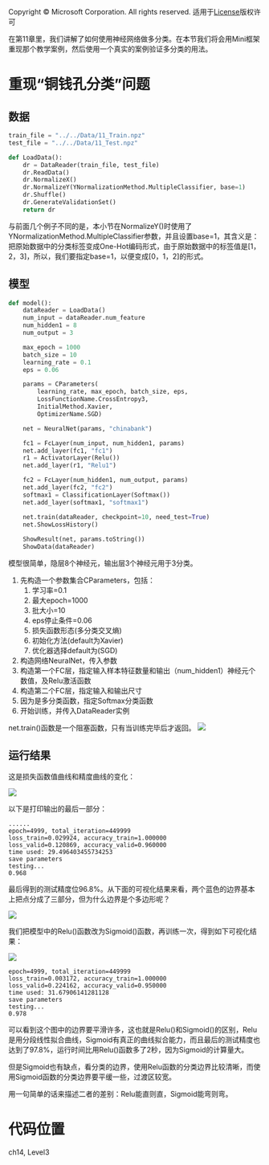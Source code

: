 Copyright © Microsoft Corporation. All rights reserved.
  适用于[License](https://github.com/Microsoft/ai-edu/blob/master/LICENSE.md)版权许可

在第11章里，我们讲解了如何使用神经网络做多分类。在本节我们将会用Mini框架重现那个教学案例，然后使用一个真实的案例验证多分类的用法。

# 重现“铜钱孔分类”问题

## 数据

```Python
train_file = "../../Data/11_Train.npz"
test_file = "../../Data/11_Test.npz"

def LoadData():
    dr = DataReader(train_file, test_file)
    dr.ReadData()
    dr.NormalizeX()
    dr.NormalizeY(YNormalizationMethod.MultipleClassifier, base=1)
    dr.Shuffle()
    dr.GenerateValidationSet()
    return dr
```

与前面几个例子不同的是，本小节在NormalizeY()时使用了YNormalizationMethod.MultipleClassifier参数，并且设置base=1，其含义是：把原始数据中的分类标签变成One-Hot编码形式，由于原始数据中的标签值是[1，2，3]，所以，我们要指定base=1，以便变成[0，1，2]的形式。

## 模型

```Python
def model():
    dataReader = LoadData()
    num_input = dataReader.num_feature
    num_hidden1 = 8
    num_output = 3

    max_epoch = 1000
    batch_size = 10
    learning_rate = 0.1
    eps = 0.06

    params = CParameters(
        learning_rate, max_epoch, batch_size, eps,
        LossFunctionName.CrossEntropy3, 
        InitialMethod.Xavier, 
        OptimizerName.SGD)

    net = NeuralNet(params, "chinabank")

    fc1 = FcLayer(num_input, num_hidden1, params)
    net.add_layer(fc1, "fc1")
    r1 = ActivatorLayer(Relu())
    net.add_layer(r1, "Relu1")

    fc2 = FcLayer(num_hidden1, num_output, params)
    net.add_layer(fc2, "fc2")
    softmax1 = ClassificationLayer(Softmax())
    net.add_layer(softmax1, "softmax1")

    net.train(dataReader, checkpoint=10, need_test=True)
    net.ShowLossHistory()
    
    ShowResult(net, params.toString())
    ShowData(dataReader)
```

模型很简单，隐层8个神经元，输出层3个神经元用于3分类。

1. 先构造一个参数集合CParameters，包括：
   1. 学习率=0.1
   2. 最大epoch=1000
   3. 批大小=10
   4. eps停止条件=0.06
   5. 损失函数形态(多分类交叉熵)
   6. 初始化方法(default为Xavier)
   7. 优化器选择default为(SGD)
2. 构造网络NeuralNet，传入参数
3. 构造第一个FC层，指定输入样本特征数量和输出（num_hidden1）神经元个数值，及Relu激活函数
4. 构造第二个FC层，指定输入和输出尺寸
5. 因为是多分类函数，指定Softmax分类函数
6. 开始训练，并传入DataReader实例

net.train()函数是一个阻塞函数，只有当训练完毕后才返回。
<img src='../Images/14/multiple_classifier.png'/>

## 运行结果

这是损失函数值曲线和精度曲线的变化：

<img src='../Images/14/ch11_result.png'/>

以下是打印输出的最后一部分：

```
......
epoch=4999, total_iteration=449999
loss_train=0.029924, accuracy_train=1.000000
loss_valid=0.120869, accuracy_valid=0.960000
time used: 29.496403455734253
save parameters
testing...
0.968
```

最后得到的测试精度位96.8%。从下面的可视化结果来看，两个蓝色的边界基本上把点分成了三部分，但为什么边界是个多边形呢？

<img src='../Images/14/ch11_visual.png'/>

我们把模型中的Relu()函数改为Sigmoid()函数，再训练一次，得到如下可视化结果：

<img src='../Images/14/ch11_visual2.png'/>

```
epoch=4999, total_iteration=449999
loss_train=0.003172, accuracy_train=1.000000
loss_valid=0.224162, accuracy_valid=0.950000
time used: 31.67906141281128
save parameters
testing...
0.978
```

可以看到这个图中的边界要平滑许多，这也就是Relu()和Sigmoid()的区别，Relu是用分段线性拟合曲线，Sigmoid有真正的曲线拟合能力，而且最后的测试精度也达到了97.8%，运行时间比用Relu()函数多了2秒，因为Sigmoid的计算量大。

但是Sigmoid也有缺点，看分类的边界，使用Relu函数的分类边界比较清晰，而使用Sigmoid函数的分类边界要平缓一些，过渡区较宽。

用一句简单的话来描述二者的差别：Relu能直则直，Sigmoid能弯则弯。


# 代码位置

ch14, Level3

